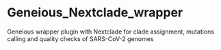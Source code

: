 # Geneious_Nextclade_wrapper
Geneious wrapper plugin with Nextclade for clade assignment, mutations calling and quality checks of SARS-CoV-2 genomes
